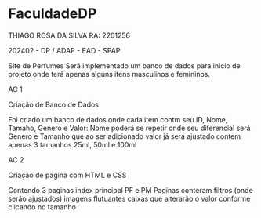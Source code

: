 # FaculdadeDP

THIAGO ROSA DA SILVA RA: 2201256

202402 - DP / ADAP - EAD - SPAP





Site de Perfumes
Será implementado um banco de dados para inicio de projeto onde terá apenas alguns itens masculinos e femininos.

AC 1

Criação de Banco de Dados

Foi criado um banco de dados onde cada item contm seu ID, Nome, Tamaho, Genero e Valor: 
Nome poderá se repetir onde seu diferencial será Genero e Tamanho que ao ser adicionado valor já será ajustado 
contem apenas 3 tamanhos 25ml, 50ml e 100ml


AC 2 

Criação de pagina com HTML e CSS

Contendo 3 paginas index principal 
PF e PM
Paginas conteram filtros (onde serão ajustados)
imagens flutuantes 
caixas que alterarão o valor conforme clicando no tamanho

